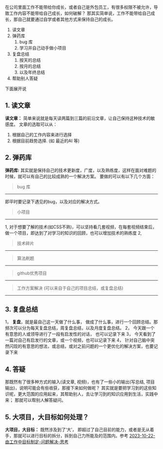 在公司里面工作不能带给你成长，或者自己是外包员工，有很多权限不被允许，导致工作内容不能带给自己成长，如何破解？
那其实简单说，工作不能带给自己成长，那自己就要通过自学或者其他方式来保持自己的成长。

1. 读文章
2. 弹药库
	1. bug 库
	2. 学习并自己动手做小项目
3. 复盘总结
	1. 按天的总结
	2. 按月的总结
	3. 以及年终总结
4. 帮助别人答疑

下面展开说

## 1. 读文章
**读文章：** 简单来说就是每天读两篇到三篇的前沿文章，让自己保持这种技术的敏感度。
文章的选取可以从： 
1. 根据自己的工作内容来进行选择
2. 根据目前趋势选择. (如 最近的AI 等)


## 2. 弹药库
**弹药库:** 其实就是保持自己的技术更新度，广度，以及熟练度，这样在面对难题的时候，就可以有自己的比较成熟的一个解决方案。
要做的可以有以下几个方面：
> bug 库
---
即平时要记录下遇见的bug，以及对应的解决方式。



> 小项目
---
1, 对于想要了解的技术(如CSS不熟)，可以坚持看几套视频，在每套视频结束后，做一个项目，即达到了对学习的知识的回顾，也可以增加技术的熟练度
2, 


> 技术碎片
---


> 算法刷题
----


> github优秀项目
---

> 工作方案解决 (可以来自于自己的项目总结，或复盘总结)
---


## 3. 复盘总结
1， **复盘**，就是最自己这一天做了什么事， 做成了什么事，进行一个回顾总结。那频次可以分为每天复盘总结，周复盘总结，以及月度复盘总结。
2， 今天跟一个有意思的人或领导进行了一段有启发性的对话， 也可以记录下来
3， 今天看到了一篇对自己有启发行的文章，或一个视频，也可以记录下来
4， 针对自己脑中突然闪现的有意思的想法，或总结，或对之前问题的一个更优化的解决方案，也要记录下来



## 4. 答疑
那既然有了很多种方式的输入(读文章, 视频)，也有了一些小的输出(写总结, 项目输出)，说明可能会有些收获，那接下来如何做呢？ 
其实就是要把学习到的这些知识呢，更大范围的应用起来，其帮助别人，去让学习到的知识应用到生活，实践中来； 那就可以帮别人解答疑问。



## 5. 大项目，大目标如何处理？
**大项目，大目标：** 既然涉及到了‘大’， 即超过了自己目前的能力，或者是无从着手，那就可以进行目标的拆分，拆到自己力所能及的范围内。参考 [2023-10-22-由工作中目标制定-问题解决-思考](./2023-10-22-由工作中目标制定-问题解决-思考.md)












